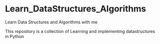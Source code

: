 # Learn_DataStructures_Algorithms

 Learn Data Structures and Algorithms with me

 This repository is a collection of Learning and implementing datastructures in Python
